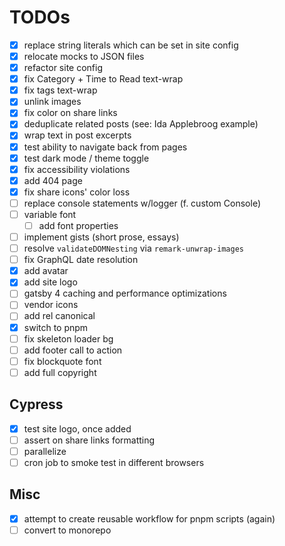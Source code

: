 # TODOs

- [x] replace string literals which can be set in site config
- [x] relocate mocks to JSON files
- [x] refactor site config
- [x] fix Category + Time to Read text-wrap
- [x] fix tags text-wrap
- [x] unlink images
- [x] fix color on share links
- [x] deduplicate related posts (see: Ida Applebroog example)
- [x] wrap text in post excerpts
- [x] test ability to navigate back from pages
- [x] test dark mode / theme toggle
- [x] fix accessibility violations
- [x] add 404 page <!-- I'd rather redirect at the server -->
- [x] fix share icons' color loss
- [ ] replace console statements w/logger (f. custom Console)
- [ ] variable font
  - [ ] add font properties
- [ ] implement gists (short prose, essays)
- [ ] resolve `validateDOMNesting` via `remark-unwrap-images`
- [ ] fix GraphQL date resolution
- [x] add avatar
- [x] add site logo
- [ ] gatsby 4 caching and performance optimizations
- [ ] vendor icons
- [ ] add rel canonical
- [x] switch to pnpm
- [ ] fix skeleton loader bg
- [ ] add footer call to action
- [ ] fix blockquote font
- [ ] add full copyright

## Cypress

- [x] test site logo, once added
- [ ] assert on share links formatting
- [ ] parallelize
- [ ] cron job to smoke test in different browsers

## Misc

- [x] attempt to create reusable workflow for pnpm scripts (again)
- [ ] convert to monorepo
